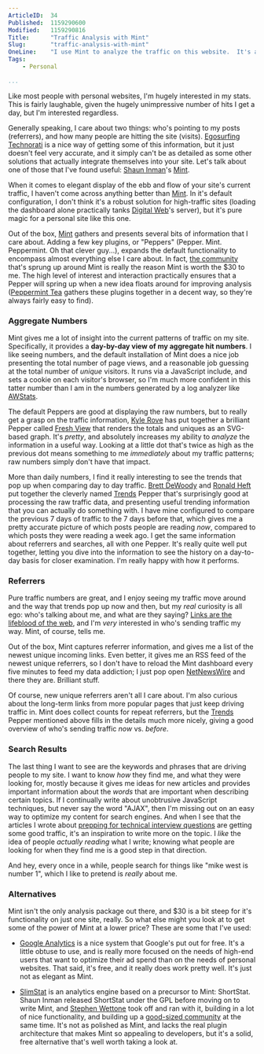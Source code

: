```yaml
---
ArticleID:  34
Published:  1159290600
Modified:   1159290816
Title:      "Traffic Analysis with Mint"
Slug:       "traffic-analysis-with-mint"
OneLine:    "I use Mint to analyze the traffic on this website.  It's a powerful tool, made more powerful with some excellent plugins."
Tags:       
    - Personal

...
```

Like most people with personal websites, I'm hugely interested in my stats.  This is fairly laughable, given the hugely unimpressive number of hits I get a day, but I'm interested regardless.

Generally speaking, I care about two things: who's pointing to my posts (referrers), and how many people are hitting the site (visits).  [Egosurfing Technorati][ego] is a nice way of getting some of this information, but it just doesn't feel very accurate, and it simply can't be as detailed as some other solutions that actually integrate themselves into your site.  Let's talk about one of those that I've found useful: [Shaun Inman][shaun]'s [Mint][mint].

[shaun]: http://www.shauninman.com/
[mint]: http://haveamint.com/ "Mint: A Fresh Look at Your Site"
[ego]: http://technorati.com/search/mikewest.org "Technorati Search: 'mikewest.org'"

When it comes to elegant display of the ebb and flow of your site's current traffic, I haven't come across anything better than [Mint][].  In it's default configuration, I don't think it's a robust solution for high-traffic sites (loading the dashboard alone practically tanks [Digital Web][]'s server), but it's pure magic for a personal site like this one.

[digital web]: http://www.digital-web.com/ "Digital Web Magazine"


Out of the box, [Mint][] gathers and presents several bits of information that I care about.  Adding a few key plugins, or "Peppers" (Pepper.  Mint.  Peppermint.  Oh that clever guy...), expands the default functionality to encompass almost everything else I care about.  In fact, [the community][forum] that's sprung up around Mint is really the reason Mint is worth the $30 to me.  The high level of interest and interaction practically ensures that a Pepper will spring up when a new idea floats around for improving analysis ([Peppermint Tea][peppers] gathers these plugins together in a decent way, so they're always fairly easy to find).

[forum]: http://haveamint.com/forum/ "Mint Support Forum"
[peppers]: http://www.massiveblue.net/pepperminttea/

### Aggregate Numbers ###

Mint gives me a lot of insight into the current patterns of traffic on my site.  Specifically, it provides a __day-by-day view of my aggregate hit numbers__.  I like seeing numbers, and the default installation of Mint does a nice job presenting the total number of page views, and a reasonable job guessing at the total number of _unique_ visitors.  It runs via a JavaScript include, and sets a cookie on each visitor's browser, so I'm much more confident in this tatter number than I am in the numbers generated by a log analyzer like [AWStats][].

[awstats]: http://awstats.sourceforge.net/ "AWStats - Free Log File Analyzer"
    
The default Peppers are good at displaying the raw numbers, but to really get a grasp on the traffic information, [Kyle Rove][] has put together a brilliant Pepper called [Fresh View][] that renders the totals and uniques as an SVG-based graph.  It's _pretty_, and absolutely increases my ability to _analyze_ the information in a useful way.  Looking at a little dot that's twice as high as the previous dot means something to me _immediately_ about my traffic patterns; raw numbers simply don't have that impact.

[kyle rove]: http://www.sensoryoutput.com/ 
[fresh view]: http://www.sensoryoutput.com/projects/freshview/ "Fresh View for Mint"

More than daily numbers, I find it really interesting to see the trends that pop up when comparing day to day traffic.  [Brett DeWoody][brett] and [Ronald Heft][ronald] put together the cleverly named [Trends][] Pepper that's surprisingly good at processing the raw traffic data, and presenting useful trending information that you can actually do something with.  I have mine configured to compare the previous 7 days of traffic to the 7 days before that, which gives me a pretty accurate picture of which posts people are reading _now_, compared to which posts they were reading a week ago.  I get the same information about referrers and searches, all with one Pepper.  It's really quite well put together, letting you dive into the information to see the history on a day-to-day basis for closer examination.  I'm really happy with how it performs.

[brett]: http://brettdewoody.com/
[ronald]: http://cavemonkey50.com/
[trends]: http://cavemonkey50.com/code/trends/ "Trends"
    
### Referrers ###

Pure traffic numbers are great, and I enjoy seeing my traffic move around and the way that trends pop up now and then, but my _real_ curiosity is all ego: who's talking about me, and what are they saying?  [Links are the lifeblood of the web][praise], and I'm _very_ interested in who's sending traffic my way.  Mint, of course, tells me.

Out of the box, Mint captures referrer information, and gives me a list of the newest unique incoming links.  Even better, it gives me an RSS feed of the newest unique referrers, so I don't have to reload the Mint dashboard every five minutes to feed my data addiction; I just pop open [NetNewsWire][] and there they are.  Brilliant stuff.  

Of course, new unique referrers aren't all I care about.  I'm also curious about the long-term links from more popular pages that just keep driving traffic in.  Mint does collect counts for repeat referrers, but the [Trends][] Pepper mentioned above fills in the details much more nicely, giving a good overview of who's sending traffic _now_ vs. _before_.

### Search Results ###

The last thing I want to see are the keywords and phrases that are driving people to my site.  I want to know _how_ they find me, and what they were looking for, mostly because it gives me ideas for new articles and provides important information about the _words_ that are important when describing certain topics.  If I continually write about unobtrusive JavaScript techniques, but never say the word "AJAX", then I'm missing out on an easy way to optimize my content for search engines.  And when I see that the articles I wrote about [prepping for technical interview questions][prep] are getting some good traffic, it's an inspiration to write more on the topic.  I _like_ the idea of people _actually reading_ what I write; knowing what people are looking for when they find me is a good step in that direction.

And hey, every once in a while, people search for things like "mike west is number 1", which I like to pretend is _really_ about me.

### Alternatives ###

Mint isn't the only analysis package out there, and $30 is a bit steep for it's functionality on just one site, really.  So what else might you look at to get some of the power of Mint at a lower price?  These are some that I've used:

*   [Google Analytics][ga] is a nice system that Google's put out for free. 
    It's a little obtuse to use, and is really more focused on the needs of
    high-end users that want to optimize their ad spend than on the needs of
    personal websites.  That said, it's free, and it really does work pretty
    well.  It's just not as elegant as Mint.
    
*   [SlimStat][] is an analytics engine based on a precursor to Mint:
    ShortStat.  Shaun Inman released ShortStat under the GPL before moving on
    to write Mint, and [Stephen Wettone][] took off and ran with it, building
    in a lot of nice functionality, and building up a [good-sized
    community][slimstatgroup] at the same time.  It's not as polished as Mint,
    and lacks the real plugin architecture that makes Mint so appealing to 
    developers, but it's a solid, free alternative that's well worth taking a
    look at.

[ga]: http://analytics.google.com/
[slimstat]: http://wettone.com/code/slimstat "SlimStat"
[slimstatgroup]: http://groups.google.com/group/slimstat "SlimStat Google Group"

[prep]: http://mikewest.org/archive/answers-to-common-interview-questions "Mike West: Answers to Common Technical Interview Questions'"

[praise]: http://adactio.com/articles/1132/ "Jeremy Keith: 'In Praise of the Hyperlink'"
[netnewswire]: http://ranchero.com/netnewswire/ "NetNewsWire"
[stephen wettone]: http://wettone.com/ "Stephen Wettone"


